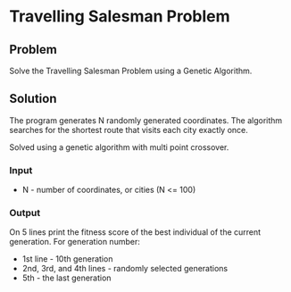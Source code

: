 # Travelling Salesman Problem

## Problem
Solve the Travelling Salesman Problem using a Genetic Algorithm.

## Solution 
The program generates N randomly generated coordinates. 
The algorithm searches for the shortest route that visits each city exactly once.

Solved using a genetic algorithm with multi point crossover.

### Input
* N - number of coordinates, or cities (N <= 100)

### Output
On 5 lines print the fitness score of the best individual of the current generation. For generation number:
* 1st line - 10th generation
* 2nd, 3rd, and 4th lines - randomly selected generations
* 5th - the last generation
